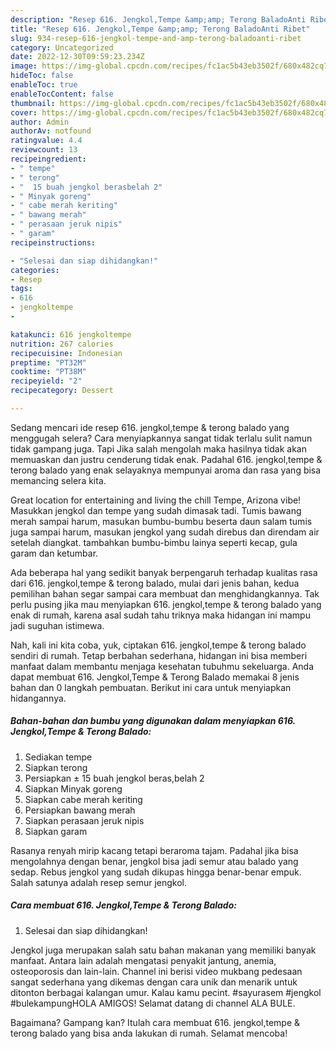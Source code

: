 ```yaml
---
description: "Resep 616. Jengkol,Tempe &amp;amp; Terong BaladoAnti Ribet"
title: "Resep 616. Jengkol,Tempe &amp;amp; Terong BaladoAnti Ribet"
slug: 934-resep-616-jengkol-tempe-and-amp-terong-baladoanti-ribet
category: Uncategorized
date: 2022-12-30T09:59:23.234Z
image: https://img-global.cpcdn.com/recipes/fc1ac5b43eb3502f/680x482cq70/616-jengkoltempe-terong-balado-foto-resep-utama.jpg
hideToc: false
enableToc: true
enableTocContent: false
thumbnail: https://img-global.cpcdn.com/recipes/fc1ac5b43eb3502f/680x482cq70/616-jengkoltempe-terong-balado-foto-resep-utama.jpg
cover: https://img-global.cpcdn.com/recipes/fc1ac5b43eb3502f/680x482cq70/616-jengkoltempe-terong-balado-foto-resep-utama.jpg
author: Admin
authorAv: notfound
ratingvalue: 4.4
reviewcount: 13
recipeingredient:
- " tempe"
- " terong"
- "  15 buah jengkol berasbelah 2"
- " Minyak goreng"
- " cabe merah keriting"
- " bawang merah"
- " perasaan jeruk nipis"
- " garam"
recipeinstructions:

- "Selesai dan siap dihidangkan!"
categories:
- Resep
tags:
- 616
- jengkoltempe
- 

katakunci: 616 jengkoltempe  
nutrition: 267 calories
recipecuisine: Indonesian
preptime: "PT32M"
cooktime: "PT38M"
recipeyield: "2"
recipecategory: Dessert

---
```



Sedang mencari ide resep 616. jengkol,tempe &amp; terong balado yang menggugah selera? Cara menyiapkannya sangat tidak terlalu sulit namun tidak gampang juga. Tapi Jika salah mengolah maka hasilnya tidak akan memuaskan dan justru cenderung tidak enak. Padahal 616. jengkol,tempe &amp; terong balado yang enak selayaknya mempunyai aroma dan rasa yang bisa memancing selera kita.


Great location for entertaining and living the chill Tempe, Arizona vibe! Masukkan jengkol dan tempe yang sudah dimasak tadi. Tumis bawang merah sampai harum, masukan bumbu-bumbu beserta daun salam tumis juga sampai harum, masukan jengkol yang sudah direbus dan direndam air setelah diangkat. tambahkan bumbu-bimbu lainya seperti kecap, gula garam dan ketumbar.

Ada beberapa hal yang sedikit banyak berpengaruh terhadap kualitas rasa dari 616. jengkol,tempe &amp; terong balado, mulai dari jenis bahan, kedua pemilihan bahan segar sampai cara membuat dan menghidangkannya. Tak perlu pusing jika mau menyiapkan 616. jengkol,tempe &amp; terong balado yang enak di rumah, karena asal sudah tahu triknya maka hidangan ini mampu jadi suguhan istimewa.


Nah, kali ini kita coba, yuk, ciptakan 616. jengkol,tempe &amp; terong balado sendiri di rumah. Tetap berbahan sederhana, hidangan ini bisa memberi manfaat dalam membantu menjaga kesehatan tubuhmu sekeluarga. Anda dapat membuat 616. Jengkol,Tempe &amp; Terong Balado memakai 8 jenis bahan dan 0 langkah pembuatan. Berikut ini cara untuk menyiapkan hidangannya.

<!--inarticleads1-->

##### Bahan-bahan dan bumbu yang digunakan dalam menyiapkan 616. Jengkol,Tempe &amp; Terong Balado:

1. Sediakan  tempe
1. Siapkan  terong
1. Persiapkan  ± 15 buah jengkol beras,belah 2
1. Siapkan  Minyak goreng
1. Siapkan  cabe merah keriting
1. Persiapkan  bawang merah
1. Siapkan  perasaan jeruk nipis
1. Siapkan  garam


Rasanya renyah mirip kacang tetapi beraroma tajam. Padahal jika bisa mengolahnya dengan benar, jengkol bisa jadi semur atau balado yang sedap. Rebus jengkol yang sudah dikupas hingga benar-benar empuk. Salah satunya adalah resep semur jengkol. 

<!--inarticleads2-->

##### Cara membuat 616. Jengkol,Tempe &amp; Terong Balado:


1. Selesai dan siap dihidangkan!

Jengkol juga merupakan salah satu bahan makanan yang memiliki banyak manfaat. Antara lain adalah mengatasi penyakit jantung, anemia, osteoporosis dan lain-lain. Channel ini berisi video mukbang pedesaan sangat sederhana yang dikemas dengan cara unik dan menarik untuk ditonton berbagai kalangan umur. Kalau kamu pecint. #sayurasem #jengkol #bulekampungHOLA AMIGOS! Selamat datang di channel ALA BULE. 

Bagaimana? Gampang kan? Itulah cara membuat 616. jengkol,tempe &amp; terong balado yang bisa anda lakukan di rumah. Selamat mencoba!
